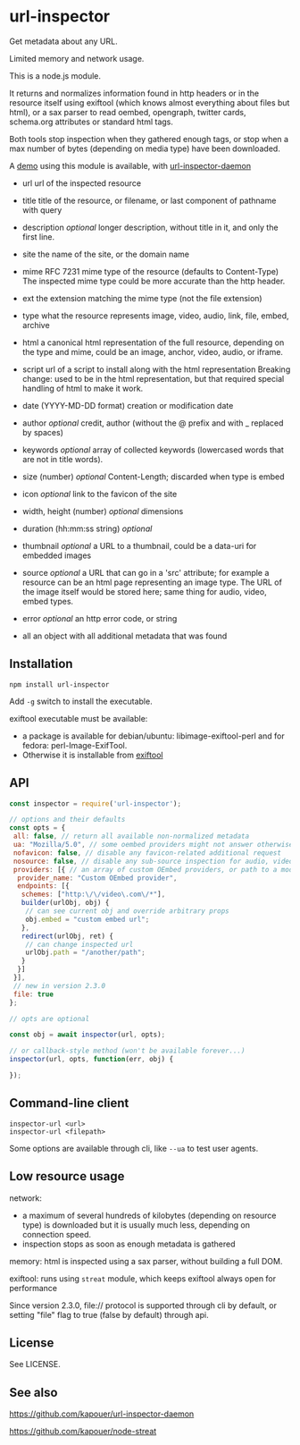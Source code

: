 url-inspector
=============

Get metadata about any URL.

Limited memory and network usage.

This is a node.js module.

It returns and normalizes information found in http headers or in the resource
itself using exiftool (which knows almost everything about files but html),
or a sax parser to read oembed, opengraph, twitter cards, schema.org attributes
or standard html tags.

Both tools stop inspection when they gathered enough tags, or stop when a max number
of bytes (depending on media type) have been downloaded.

A [demo](http://inspector.eda.sarl) using this module is available,
with [url-inspector-daemon](http://github.com/kapouer/url-inspector-daemon)

* url
  url of the inspected resource

* title
  title of the resource, or filename, or last component of pathname with query

* description
  *optional* longer description, without title in it, and only the first line.

* site
  the name of the site, or the domain name

* mime
  RFC 7231 mime type of the resource (defaults to Content-Type)
  The inspected mime type could be more accurate than the http header.

* ext
  the extension matching the mime type (not the file extension)

* type
  what the resource represents
  image, video, audio, link, file, embed, archive

* html
  a canonical html representation of the full resource,
  depending on the type and mime, could be an image, anchor, video, audio, or iframe.

* script
  url of a script to install along with the html representation
  Breaking change: used to be in the html representation, but that required
  special handling of html to make it work.

* date (YYYY-MD-DD format)
  creation or modification date

* author
  *optional* credit, author (without the @ prefix and with _ replaced by spaces)

* keywords
  *optional* array of collected keywords (lowercased words that are not in title words).

* size (number)
  *optional* Content-Length; discarded when type is embed

* icon
  *optional* link to the favicon of the site

* width, height (number)
  *optional* dimensions

* duration (hh:mm:ss string)
  *optional*

* thumbnail
  *optional* a URL to a thumbnail, could be a data-uri for embedded images

* source
  *optional* a URL that can go in a 'src' attribute; for example a resource can
  be an html page representing an image type. The URL of the image itself would
  be stored here; same thing for audio, video, embed types.

* error
  *optional* an http error code, or string

* all
  an object with all additional metadata that was found

Installation
------------

```shell
npm install url-inspector
```

Add `-g` switch to install the executable.

exiftool executable must be available:

* a package is available for debian/ubuntu: libimage-exiftool-perl
and for fedora: perl-Image-ExifTool.
* Otherwise it is installable from [exiftool](http://owl.phy.queensu.ca/~phil/exiftool/)

API
---

```js
const inspector = require('url-inspector');

// options and their defaults
const opts = {
 all: false, // return all available non-normalized metadata
 ua: "Mozilla/5.0", // some oembed providers might not answer otherwise
 nofavicon: false, // disable any favicon-related additional request
 nosource: false, // disable any sub-source inspection for audio, video, image types
 providers: [{ // an array of custom OEmbed providers, or path to a module exporting such an array
  provider_name: "Custom OEmbed provider",
  endpoints: [{
   schemes: ["http:\/\/video\.com\/*"],
   builder(urlObj, obj) {
    // can see current obj and override arbitrary props
    obj.embed = "custom embed url";
   },
   redirect(urlObj, ret) {
    // can change inspected url
    urlObj.path = "/another/path";
   }
  }]
 }],
 // new in version 2.3.0
 file: true
};

// opts are optional

const obj = await inspector(url, opts);

// or callback-style method (won't be available forever...)
inspector(url, opts, function(err, obj) {

});

```

Command-line client
-------------------

```shell
inspector-url <url>
inspector-url <filepath>
```

Some options are available through cli, like `--ua` to test user agents.

Low resource usage
------------------

network:

* a maximum of several hundreds of kilobytes (depending on resource type) is downloaded
  but it is usually much less, depending on connection speed.
* inspection stops as soon as enough metadata is gathered

memory: html is inspected using a sax parser, without building a full DOM.

exiftool: runs using `streat` module, which keeps exiftool always open for performance

Since version 2.3.0, file:// protocol is supported through cli by default,
or setting "file" flag to true (false by default) through api.

License
-------

See LICENSE.

See also
--------

<https://github.com/kapouer/url-inspector-daemon>

<https://github.com/kapouer/node-streat>
